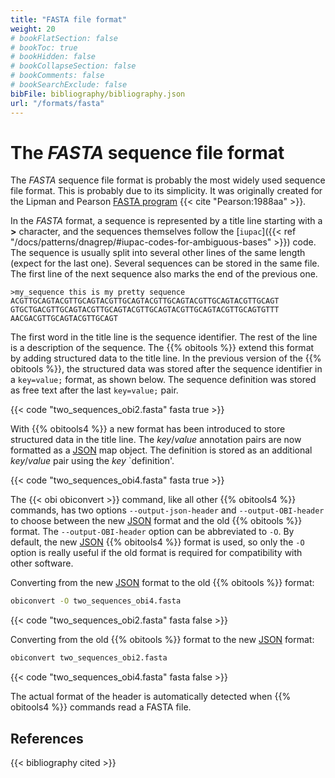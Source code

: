 ```yaml
---
title: "FASTA file format"
weight: 20
# bookFlatSection: false
# bookToc: true
# bookHidden: false
# bookCollapseSection: false
# bookComments: false
# bookSearchExclude: false
bibFile: bibliography/bibliography.json 
url: "/formats/fasta"
---
```


# The *FASTA* sequence file format

The *FASTA* sequence file format is probably the most widely used sequence file format. This is probably due to its simplicity. It was originally created for the Lipman and Pearson [FASTA program](https://en.wikipedia.org/wiki/FASTA) {{< cite "Pearson:1988aa" >}}.

In the *FASTA* format, a sequence is represented by a title line starting with a **>** character, and the sequences themselves follow the [`iupac`]({{< ref "/docs/patterns/dnagrep/#iupac-codes-for-ambiguous-bases" >}}) code. The sequence is usually split into several other lines of the same length (expect for the last one). Several sequences can be stored in the same file. The first line of the next sequence also marks the end of the previous one.

```
>my_sequence this is my pretty sequence
ACGTTGCAGTACGTTGCAGTACGTTGCAGTACGTTGCAGTACGTTGCAGTACGTTGCAGT
GTGCTGACGTTGCAGTACGTTGCAGTACGTTGCAGTACGTTGCAGTACGTTGCAGTGTTT
AACGACGTTGCAGTACGTTGCAGT
```

The first word in the title line is the sequence identifier. The rest of the line is a description of the sequence. The {{% obitools %}} extend this format by adding structured data to the title line. In the previous version of the {{% obitools %}}, the structured data was stored after the sequence identifier in a `key=value;` format, as shown below. The sequence definition was stored as free text after the last `key=value;` pair.

{{< code "two_sequences_obi2.fasta" fasta true >}}

With {{% obitools4 %}} a new format has been introduced to store structured data in the title line. The *key*/*value* annotation pairs are now formatted as a [JSON](https://en.wikipedia.org/wiki/JSON) map object. The definition is stored as an additional *key*/*value* pair using the *key* `definition'.

{{< code "two_sequences_obi4.fasta" fasta true >}}

The {{< obi obiconvert >}} command, like all other {{% obitools4 %}} commands, has two options `--output-json-header` and `--output-OBI-header` to choose between the new [JSON](https://en.wikipedia.org/wiki/JSON) format and the old {{% obitools %}} format. The `--output-OBI-header` option can be abbreviated to `-O`. By default, the new [JSON](https://en.wikipedia.org/wiki/JSON) {{% obitools4 %}} format is used, so only the `-O` option is really useful if the old format is required for compatibility with other software.

Converting from the new [JSON](https://en.wikipedia.org/wiki/JSON) format to the old {{% obitools %}} format:

```bash
obiconvert -O two_sequences_obi4.fasta
```
{{< code "two_sequences_obi2.fasta" fasta false >}}

Converting from the old {{% obitools %}} format to the new [JSON](https://en.wikipedia.org/wiki/JSON) format:

```bash
obiconvert two_sequences_obi2.fasta
```
{{< code "two_sequences_obi4.fasta" fasta false >}}

The actual format of the header is automatically detected when {{% obitools4 %}} commands read a FASTA file.

## References

{{< bibliography cited >}}